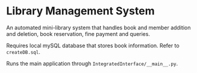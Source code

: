 # Library Management System

An automated mini-library system that handles book and member addition and deletion, book reservation, fine payment and queries.

Requires local mySQL database that stores book information. Refer to `createDB.sql`.

Runs the main application through `IntegratedInterface/__main__.py`.
